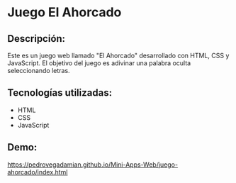 # Juego El Ahorcado

## Descripción: 
Este es un juego web llamado "El Ahorcado" desarrollado con HTML, CSS y JavaScript. El objetivo del juego es adivinar una palabra oculta seleccionando letras.

## Tecnologías utilizadas:
  - HTML
  - CSS
  - JavaScript
  
## Demo: 
https://pedrovegadamian.github.io/Mini-Apps-Web/juego-ahorcado/index.html